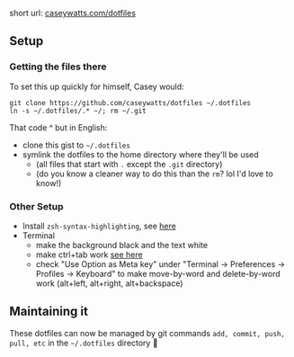 short url: [caseywatts.com/dotfiles](caseywatts.com/dotfiles)

## Setup

### Getting the files there
To set this up quickly for himself, Casey would:

```
git clone https://github.com/caseywatts/dotfiles ~/.dotfiles
ln -s ~/.dotfiles/.* ~/; rm ~/.git
```

That code ^ but in English:
- clone this gist to `~/.dotfiles`
- symlink the dotfiles to the home directory where they'll be used
  - (all files that start with `.` except the `.git` directory)
  - (do you know a cleaner way to do this than the `rm`? lol I'd love to know!)

### Other Setup
- Install `zsh-syntax-highlighting`, see [here](https://github.com/zsh-users/zsh-syntax-highlighting/blob/master/INSTALL.md#oh-my-zsh)
- Terminal
  - make the background black and the text white
  - make ctrl+tab work [see here](https://superuser.com/questions/26100/using-ctrl-tab-to-switch-between-tabs-in-mac-terminal-app)
  - check "Use Option as Meta key" under "Terminal -> Preferences -> Profiles -> Keyboard" to make move-by-word and delete-by-word work (alt+left, alt+right, alt+backspace)

## Maintaining it
These dotfiles can now be managed by git commands `add, commit, push, pull, etc` in the `~/.dotfiles` directory 🎉
